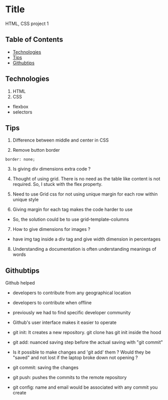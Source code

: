 # Title
HTML, CSS project 1

## Table of Contents

- [Technologies](#technologies)
- [Tips](#tips)
- [Githubtips](#githubtips)

## Technologies 
1. HTML
2. CSS
- flexbox
- selectors

## Tips
1. Difference between middle and center in CSS

2. Remove button border
```
border: none; 

```
3. Is giving div dimensions extra code ?

4. Thought of using grid. There is no need as the table like content is not required. So, I stuck with the flex property.

5. Need to use Grid css for not using unique margin for each row within unique style 

6. Giving margin for each tag makes the code harder to use
- So, the solution could be to use grid-template-columns 

7. How to give dimensions for images ?
- have img tag inside a div tag and give width dimension in percentages

8. Understanding a documentation is often understanding meanings of words


## Githubtips
Github helped
- developers to contribute from any geographical location
- developers to contribute when offline
- previously we had to find specific developer community
- Github's user interface makes it easier to operate

- git init: It creates a new repository. git clone has git init inside the hood
- git add: nuanced saving step before the actual saving with "git commit"
- Is it possible to make changes and 'git add' them ? Would they be "saved" and not lost if the laptop broke down not opening ? 
- git commit: saving the changes
- git push: pushes the commits to the remote repository
- git config: name and email would be associated with any commit you create
